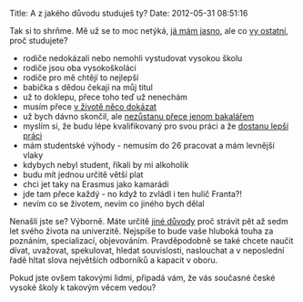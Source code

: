 Title: A z jakého důvodu studuješ ty?
Date: 2012-05-31 08:51:16

Tak si to shrňme. Mě už se to moc netýká, [já mám jasno](http://honzajavorek.cz/blog/manifest-zklamaneho-studenta), ale co [vy ostatní](http://ksinan.blog.respekt.ihned.cz/c1-55669350-hnupove-vsech-zemi-vzdelejte-se), proč studujete?

- rodiče nedokázali nebo nemohli vystudovat vysokou školu
- rodiče jsou oba vysokoškoláci
- rodiče pro mě chtějí to nejlepší
- babička s dědou čekají na můj titul
- už to doklepu, přece toho teď už nenechám
- musím přece [v životě něco dokázat](http://blog.peoplecomm.cz/clanek/zpoved-krysiho-zavodnika)
- už bych dávno skončil, ale [nezůstanu přece jenom bakalářem](http://ksinan.blog.respekt.ihned.cz/c1-55388950-bakalar-pro-srandu-kralikum)
- myslím si, že budu lépe kvalifikovaný pro svou práci a že [dostanu lepší práci](http://hn.ihned.cz/c1-50972450-jaky-obor-volit-aby-student-neskoncil-na-uradu-prace)
- mám studentské výhody - nemusím do 26 pracovat a mám levnější vlaky
- kdybych nebyl student, říkali by mi alkoholik
- budu mít jednou určitě větší plat
- chci jet taky na Erasmus jako kamarádi
- jde tam přece každý - no když to zvládl i ten hulič Franta?!
- nevím co se životem, nevím co jiného bych dělal

Nenašli jste se? Výborně. Máte určitě [jiné důvody](http://www.herout.net/blog/2012/01/proc-studovat-na-vysoke-skole/) proč strávit pět až sedm let svého života na univerzitě. Nejspíše to bude vaše hluboká touha za poznáním, specializací, objevováním. Pravděpodobně se také chcete naučit dívat, uvažovat, spekulovat, hledat souvislosti, naslouchat a v neposlední řadě hltat slova největších odborníků a kapacit v oboru.

Pokud jste ovšem takovými lidmi, připadá vám, že vás současné české vysoké školy k takovým věcem vedou?

